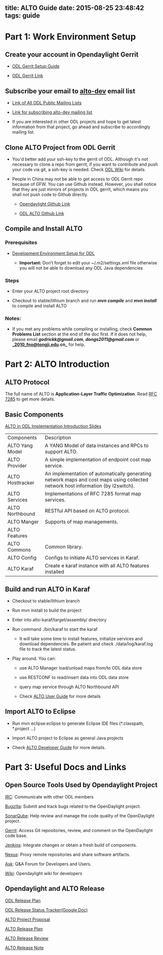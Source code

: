 title: ALTO Guide
date: 2015-08-25 23:48:42
tags: guide
---

# **Part 1: Work Environment Setup**

## Create your account in Opendaylight Gerrit

* [ODL Gerrit Setup Guide](https://wiki.opendaylight.org/view/OpenDaylight_Controller:Gerrit_Setup)

* [ODL Gerrit Link](https://git.opendaylight.org/gerrit/#/q/status:open)

## Subscribe your email to [alto-dev](mailto:alto-dev@lists.opendaylight.org) email list

* [Link of All ODL Public Mailing Lists](https://lists.opendaylight.org/mailman/listinfo)
* [Link for subscribing alto-dev mailing list](https://lists.opendaylight.org/mailman/listinfo/alto-dev)

* If you are interested in other ODL projects and hope to get latest information from that project, go ahead and subscribe to accordingly mailing list.

<!-- more -->

## Clone ALTO Project from ODL Gerrit

* You'd better add your ssh-key to the gerrit of ODL. Although it's not necessary to clone a repo from gerrit, if you want to contribute and push your code via git, a ssh-key is needed. Check [ODL Wiki](https://wiki.opendaylight.org/view/OpenDaylight_Controller:Gerrit_Setup#Generating_SSH_keys_for_your_system) for details.

* People in China may not be able to get access to  ODL Gerrit repo because of GFW. You can use Github instead. However, you shall notice that they are just mirrors of projects in ODL gerrit, which means you shall not push code to Github directly.

    * [Opendaylight Github Link](https://github.com/opendaylight)

    * [ODL ALTO Github Link](https://github.com/opendaylight/alto)

## Compile and Install ALTO

### Prerequisites

* [Development Environment Setup for ODL](https://wiki.opendaylight.org/view/GettingStarted:Development_Environment_Setup)

    * **Important:** Don’t forget to edit your ~/.m2/settings.xml file otherwise you will not be able to download any ODL Java dependencies

### Steps

* Enter your ALTO project root directory

* Checkout to stable/lithium branch and run **_mvn compile_** and **_mvn install_** to compile and install ALTO

### Notes:

* If you met any problems while compiling or installing, check **Common Problems List** section at the end of the doc first. If it does not help, please email **_godrickk@gmail.com_**, **_dongs2011@gmail.com_** or **_2010_fno@tongji.edu.cn_** for help.

# **Part 2: ALTO Introduction**

## ALTO Protocol

The full name of ALTO is **Application-Layer Traffic Optimization**. Read [RFC 7285](https://tools.ietf.org/html/rfc7285) to get more details.

## Basic Components

[ALTO in ODL Implementation Introduction Slides](https://docs.google.com/presentation/d/1gsShHkvKO-5f8FsEKg9fgIND00R585B5iF2XEBq-Tv8/edit#slide=id.p)

<table>
  <tr>
    <td>Components</td>
    <td>Description</td>
  </tr>
  <tr>
    <td>ALTO Yang Model</td>
    <td>A YANG Model of data instances and RPCs to support ALTO.</td>
  </tr>
  <tr>
    <td>ALTO Provider</td>
    <td>A simple implementation of endpoint cost map service.</td>
  </tr>
  <tr>
    <td>ALTO Hosttracker</td>
    <td>An implementation of automatically generating network maps and cost maps using collected network host information (by l2switch).</td>
  </tr>
  <tr>
    <td>ALTO Services</td>
    <td>Implementations of RFC 7285 format map services.</td>
  </tr>
  <tr>
    <td>ALTO Northbound</td>
    <td>RESTful API based on ALTO protocol.</td>
  </tr>
  <tr>
    <td>ALTO Manger</td>
    <td>Supports of map managements.</td>
  </tr>
  <tr>
    <td>ALTO Features</td>
    <td></td>
  </tr>
  <tr>
    <td>ALTO Commons</td>
    <td>Common library.</td>
  </tr>
  <tr>
    <td>ALTO Config</td>
    <td>Configs to initiate ALTO services in Karaf.</td>
  </tr>
  <tr>
    <td>ALTO Karaf</td>
    <td>Create e karaf instance with all ALTO features installed </td>
  </tr>
</table>


## Build and run ALTO in Karaf

* Checkout to stable/lithium branch

* Run mvn install to build the project

* Enter into alto-karaf/target/assembly/ directory

* Run command ./bin/karaf to start the karaf

    * It will take some time to install features, initialize services and download dependencies. Be patient and check ./data/log/karaf.log file to track the latest status.

* Play around. You can:

    * use ALTO Manager load/unload maps from/to ODL data store

    * use RESTCONF to read/insert data into ODL data store

    * query map service through ALTO Northbound API

    * Check [ALTO User Guide](https://wiki.opendaylight.org/view/ALTO:Lithium_User_Guide) for more details

## Import ALTO to Eclipse

* Run mvn eclipse:eclipse to generate Eclipse IDE files (*.classpath, *.project …)

* Import ALTO project to Eclipse as general Java projects

* Check [ALTO Developer Guide](https://github.com/opendaylight/docs/blob/master/manuals/developer-guide/src/main/asciidoc/alto/alto-developer-guide.adoc) for more details.

# **Part 3: Useful Docs and Links**

## Open Source Tools Used by Opendaylight Project

[IRC](https://wiki.opendaylight.org/view/IRC): Communicate with other ODL members

[Bugzilla](https://bugs.opendaylight.org/index.cgi): Submit and track bugs related to the OpenDaylight project.

[SonarQube](https://sonar.opendaylight.org/dashboard/index/50636): Help review and manage the code quality of the OpenDaylight project.

[Gerrit](https://git.opendaylight.org/gerrit/#/admin/projects/): Access Git repositories, review, and comment on the OpenDaylight code base.

[Jenkins](https://jenkins.opendaylight.org/releng/): Integrate changes or obtain a fresh build of components.

[Nexus](https://nexus.opendaylight.org/content/repositories/): Proxy remote repositories and share software artifacts.

[Ask](https://ask.opendaylight.org/): Q&A Forum for Developers and Users.

[Wiki](https://wiki.opendaylight.org/view/Main_Page): Opendaylight wiki for developers

## Opendaylight and ALTO Release

[ODL Release Plan](https://wiki.opendaylight.org/view/Simultaneous_Release:Lithium_Release_Plan)

[ODL Release Status Tracker(Google Doc)](https://docs.google.com/spreadsheets/d/1KPpO9LH539Vlcoa4RvLa6PPCdLifi5JD-ihRhlybqeo/edit#gid=676729675)

[ALTO Project Proposal](https://wiki.opendaylight.org/view/Project_Proposals:Alto)

[ALTO Release Plan](https://wiki.opendaylight.org/view/ALTO:LithiumReleasePlan)

[ALTO Release Review](https://wiki.opendaylight.org/view/ALTO:Lithium:Release_Review)

[ALTO Release Note](https://wiki.opendaylight.org/view/ALTO:Lithium:Release_Notes)


